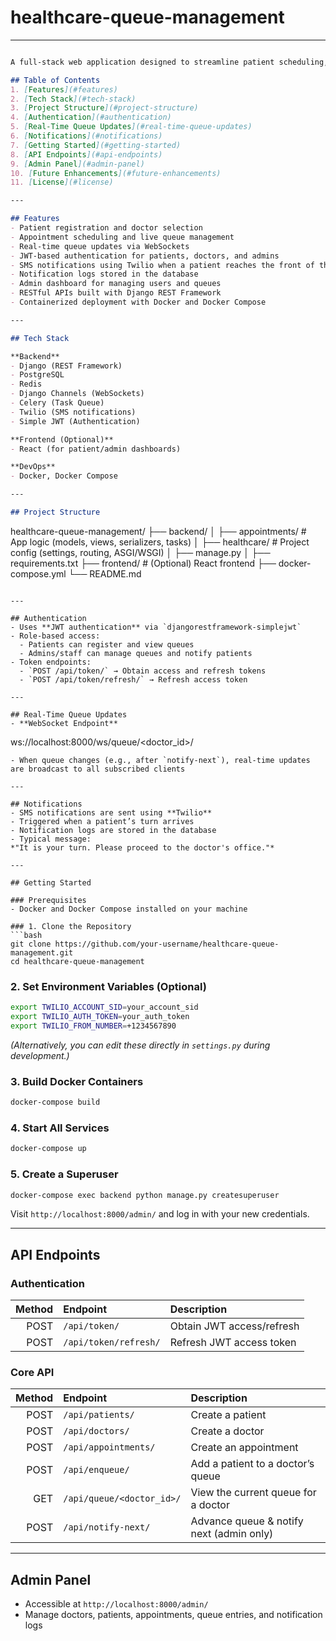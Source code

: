 # healthcare-queue-management
---

``` markdown

A full-stack web application designed to streamline patient scheduling, real-time queue management, and automated notifications in clinics and hospitals.

## Table of Contents
1. [Features](#features)  
2. [Tech Stack](#tech-stack)  
3. [Project Structure](#project-structure)  
4. [Authentication](#authentication)  
5. [Real-Time Queue Updates](#real-time-queue-updates)  
6. [Notifications](#notifications)  
7. [Getting Started](#getting-started)  
8. [API Endpoints](#api-endpoints)  
9. [Admin Panel](#admin-panel)  
10. [Future Enhancements](#future-enhancements)  
11. [License](#license)

---

## Features
- Patient registration and doctor selection  
- Appointment scheduling and live queue management  
- Real-time queue updates via WebSockets  
- JWT-based authentication for patients, doctors, and admins  
- SMS notifications using Twilio when a patient reaches the front of the queue  
- Notification logs stored in the database  
- Admin dashboard for managing users and queues  
- RESTful APIs built with Django REST Framework  
- Containerized deployment with Docker and Docker Compose

---

## Tech Stack

**Backend**  
- Django (REST Framework)  
- PostgreSQL  
- Redis  
- Django Channels (WebSockets)  
- Celery (Task Queue)  
- Twilio (SMS notifications)  
- Simple JWT (Authentication)

**Frontend (Optional)**  
- React (for patient/admin dashboards)

**DevOps**  
- Docker, Docker Compose

---

## Project Structure

```
healthcare-queue-management/
├── backend/
│   ├── appointments/        # App logic (models, views, serializers, tasks)
│   ├── healthcare/          # Project config (settings, routing, ASGI/WSGI)
│   ├── manage.py
│   ├── requirements.txt
├── frontend/                # (Optional) React frontend
├── docker-compose.yml
└── README.md
```

---

## Authentication
- Uses **JWT authentication** via `djangorestframework-simplejwt`
- Role-based access:
  - Patients can register and view queues
  - Admins/staff can manage queues and notify patients
- Token endpoints:
  - `POST /api/token/` → Obtain access and refresh tokens
  - `POST /api/token/refresh/` → Refresh access token

---

## Real-Time Queue Updates
- **WebSocket Endpoint**  
  ```
  ws://localhost:8000/ws/queue/<doctor_id>/
  ```
- When queue changes (e.g., after `notify-next`), real-time updates are broadcast to all subscribed clients

---

## Notifications
- SMS notifications are sent using **Twilio**
- Triggered when a patient’s turn arrives
- Notification logs are stored in the database
- Typical message:  
  *"It is your turn. Please proceed to the doctor's office."*

---

## Getting Started

### Prerequisites
- Docker and Docker Compose installed on your machine

### 1. Clone the Repository
```bash
git clone https://github.com/your-username/healthcare-queue-management.git
cd healthcare-queue-management
```

### 2. Set Environment Variables (Optional)
```bash
export TWILIO_ACCOUNT_SID=your_account_sid
export TWILIO_AUTH_TOKEN=your_auth_token
export TWILIO_FROM_NUMBER=+1234567890
```
*(Alternatively, you can edit these directly in `settings.py` during development.)*

### 3. Build Docker Containers
```bash
docker-compose build
```

### 4. Start All Services
```bash
docker-compose up
```

### 5. Create a Superuser
```bash
docker-compose exec backend python manage.py createsuperuser
```
Visit `http://localhost:8000/admin/` and log in with your new credentials.

---

## API Endpoints

### Authentication
| Method | Endpoint               | Description                  |
|-------:|:-----------------------|:-----------------------------|
| POST   | `/api/token/`          | Obtain JWT access/refresh    |
| POST   | `/api/token/refresh/`  | Refresh JWT access token     |

### Core API
| Method | Endpoint                        | Description                              |
|-------:|:--------------------------------|:-----------------------------------------|
| POST   | `/api/patients/`                | Create a patient                         |
| POST   | `/api/doctors/`                 | Create a doctor                          |
| POST   | `/api/appointments/`            | Create an appointment                    |
| POST   | `/api/enqueue/`                 | Add a patient to a doctor’s queue        |
| GET    | `/api/queue/<doctor_id>/`       | View the current queue for a doctor      |
| POST   | `/api/notify-next/`             | Advance queue & notify next (admin only) |

---

## Admin Panel
- Accessible at `http://localhost:8000/admin/`
- Manage doctors, patients, appointments, queue entries, and notification logs
